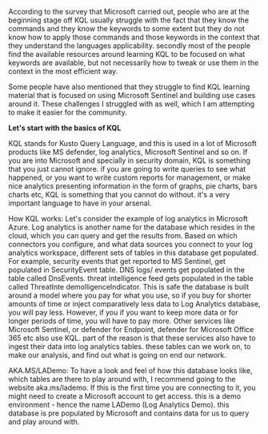 According to the survey that Microsoft carried out, people who are at the beginning stage off KQL usually struggle with the fact that they know the commands and they know the keywords to some extent but they do not know how to apply those commands and those keywords in the context that they understand the languages applicability. secondly most of the people find the available resources around learning KQL to be focused on what keywords are available, but not necessarily how to tweak or use them in the context in the most efficient way.

Some people have also mentioned that they struggle to find KQL learning material that is focused on using Microsoft Sentinel and building use cases around it. These challenges I  struggled with as well, which I am attempting to make it easier for the community.

**Let's start with the basics of KQL**

KQL stands for Kusto Query Language, and this is used in a lot of Microsoft products like MS defender, log analytics, Microsoft Sentinel and so on. If you are into Microsoft and specially in security domain, KQL is something that you just cannot ignore. if you are going to write queries to see what happened, or you want to write custom reports for management, or make nice analytics presenting information in the form of graphs, pie charts, bars charts etc, KQL is something that you cannot do without. it's a very important language to have in your arsenal.

How KQL works:
Let's consider the example of log analytics in Microsoft Azure. Log analytics is another name for the database which resides in the cloud, which you can query and get the results from. Based on which connectors you configure, and what data sources you connect to your log analytics workspace, different sets of tables in this database get populated. For example, security events that get reported to MS Sentinel, get populated in SecurityEvent table. DNS logs/ events get populated in the table called DnsEvents. threat intelligence feed gets populated in the table called ThreatInte demolligenceIndicator.
This is safe the database is built around a model where you pay for what you use, so if you buy for shorter amounts of time or inject comparatively less data to Log Analytics database, you will pay less. However, if you if you want to keep more data or for longer periods of time, you will have to pay more.
Other services like Microsoft Sentinel, or defender for Endpoint, defender for Microsoft Office 365 etc also use KQL. part of the reason is that these services also have to ingest their data into log analytics tables. these tables can we work on, to make our analysis, and find out what is going on end our network.

AKA.MS/LADemo:
To have a look and feel of how this database looks like, which tables are there to play around with, I recommend going to the website aka.ms/lademo. If this is the first time you are connecting to it, you might need to create a Microsoft account to get access. this is a demo environment - hence the name LADemo (Log Analytics Demo). this database is pre populated by Microsoft and contains data for us to query and play around with. 

